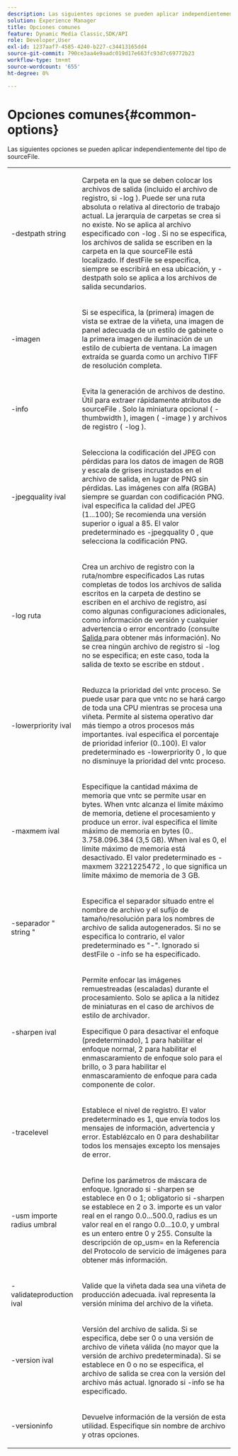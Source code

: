 ```yaml
---
description: Las siguientes opciones se pueden aplicar independientemente del tipo de sourceFile.
solution: Experience Manager
title: Opciones comunes
feature: Dynamic Media Classic,SDK/API
role: Developer,User
exl-id: 1237aaf7-4585-4240-b227-c34413165dd4
source-git-commit: 790ce3aa4e9aadc019d17e663fc93d7c69772b23
workflow-type: tm+mt
source-wordcount: '655'
ht-degree: 0%

---
```


# Opciones comunes{#common-options}

Las siguientes opciones se pueden aplicar independientemente del tipo de sourceFile.

<table id="simpletable_3BFC3737C891411D84405CEEF6B19542"> 
 <tr class="strow"> 
  <td class="stentry"> <p> <span class="codeph"> -destpath <span class="varname"> string </span> </span> </p> </td> 
  <td class="stentry"> <p>Carpeta en la que se deben colocar los archivos de salida (incluido el archivo de registro, si <span class="codeph"> -log </span> ). Puede ser una ruta absoluta o relativa al directorio de trabajo actual. La jerarquía de carpetas se crea si no existe. No se aplica al archivo especificado con <span class="codeph"> -log </span>. Si no se especifica, los archivos de salida se escriben en la carpeta en la que <span class="varname"> sourceFile </span> está localizado. If <span class="varname"> destFile </span> se especifica, siempre se escribirá en esa ubicación, y <span class="codeph"> -destpath </span> solo se aplica a los archivos de salida secundarios. </p> </td> 
 </tr> 
 <tr class="strow"> 
  <td class="stentry"> <p> <span class="codeph"> -imagen </span> </p> </td> 
  <td class="stentry"> <p>Si se especifica, la (primera) imagen de vista se extrae de la viñeta, una imagen de panel adecuada de un estilo de gabinete o la primera imagen de iluminación de un estilo de cubierta de ventana. La imagen extraída se guarda como un archivo TIFF de resolución completa. </p> </td> 
 </tr> 
 <tr class="strow"> 
  <td class="stentry"> <p> <span class="codeph"> -info </span> </p> </td> 
  <td class="stentry"> <p>Evita la generación de archivos de destino. Útil para extraer rápidamente atributos de <span class="varname"> sourceFile </span>. Solo la miniatura opcional ( <span class="codeph"> -thumbwidth </span>), imagen ( <span class="codeph"> -image </span>) y archivos de registro ( <span class="codeph"> -log </span>). </p> </td> 
 </tr> 
 <tr class="strow"> 
  <td class="stentry"> <p> <span class="codeph"> -jpegquality <span class="varname"> ival </span> </span> </p> </td> 
  <td class="stentry"> <p>Selecciona la codificación del JPEG con pérdidas para los datos de imagen de RGB y escala de grises incrustados en el archivo de salida, en lugar de PNG sin pérdidas. Las imágenes con alfa (RGBA) siempre se guardan con codificación PNG. <span class="varname"> ival </span> especifica la calidad del JPEG (1...100); Se recomienda una versión superior o igual a 85. El valor predeterminado es <span class="codeph"> -jpegquality 0 </span>, que selecciona la codificación PNG. </p> </td> 
 </tr> 
 <tr class="strow"> 
  <td class="stentry"> <p> <span class="codeph"> -log <span class="varname"> ruta </span> </span> </p> </td> 
  <td class="stentry"> <p>Crea un archivo de registro con la ruta/nombre especificados Las rutas completas de todos los archivos de salida escritos en la carpeta de destino se escriben en el archivo de registro, así como algunas configuraciones adicionales, como información de versión y cualquier advertencia o error encontrado (consulte <a href="../../../../ir-api/vntc/utilities/c-ir-vignette-converter-vntc/r-ir-output.md#reference-c51e30b721eb416bb646089f0ac045c5" type="reference" format="dita" scope="local"> Salida </a> para obtener más información). No se crea ningún archivo de registro si <span class="codeph"> -log </span> no se especifica; en este caso, toda la salida de texto se escribe en <span class="codeph"> stdout </span>. </p> </td> 
 </tr> 
 <tr class="strow"> 
  <td class="stentry"> <p> <span class="codeph"> -lowerpriority <span class="varname"> ival </span> </span> </p> </td> 
  <td class="stentry"> <p>Reduzca la prioridad del <span class="filepath"> vntc </span> proceso. Se puede usar para que <span class="filepath"> vntc </span> no se hará cargo de toda una CPU mientras se procesa una viñeta. Permite al sistema operativo dar más tiempo a otros procesos más importantes. <span class="varname"> ival </span> especifica el porcentaje de prioridad inferior (0..100). El valor predeterminado es <span class="codeph"> -lowerpriority 0 </span>, lo que no disminuye la prioridad del <span class="filepath"> vntc </span> proceso. </p> </td> 
 </tr> 
 <tr class="strow"> 
  <td class="stentry"> <p> <span class="codeph"> -maxmem <span class="varname"> ival </span> </span> </p> </td> 
  <td class="stentry"> <p>Especifique la cantidad máxima de memoria que <span class="filepath"> vntc </span> se permite usar en bytes. When <span class="filepath"> vntc </span> alcanza el límite máximo de memoria, detiene el procesamiento y produce un error. <span class="varname"> ival </span> especifica el límite máximo de memoria en bytes (0.. 3.758.096.384 (3,5 GB). When <span class="varname"> ival </span> es 0, el límite máximo de memoria está desactivado. El valor predeterminado es <span class="codeph"> -maxmem 3221225472 </span>, lo que significa un límite máximo de memoria de 3 GB. </p> </td> 
 </tr> 
 <tr class="strow"> 
  <td class="stentry"> <p> <span class="codeph"> -separador " <span class="varname"> string </span>" </span> </p> </td> 
  <td class="stentry"> <p>Especifica el separador situado entre el nombre de archivo y el sufijo de tamaño/resolución para los nombres de archivo de salida autogenerados. Si no se especifica lo contrario, el valor predeterminado es "-". Ignorado si <span class="varname"> destFile </span> o <span class="codeph"> -info </span> se ha especificado. </p> </td> 
 </tr> 
 <tr class="strow"> 
  <td class="stentry"> <p> <span class="codeph"> -sharpen <span class="varname"> ival </span> </span> </p> </td> 
  <td class="stentry"> <p>Permite enfocar las imágenes remuestreadas (escaladas) durante el procesamiento. Solo se aplica a la nitidez de miniaturas en el caso de archivos de estilo de archivador. </p> <p>Especifique 0 para desactivar el enfoque (predeterminado), 1 para habilitar el enfoque normal, 2 para habilitar el enmascaramiento de enfoque solo para el brillo, o 3 para habilitar el enmascaramiento de enfoque para cada componente de color. </p> </td> 
 </tr> 
 <tr class="strow"> 
  <td class="stentry"> <p> <span class="codeph"> -tracelevel </span> </p> </td> 
  <td class="stentry"> <p>Establece el nivel de registro. El valor predeterminado es 1, que envía todos los mensajes de información, advertencia y error. Establézcalo en 0 para deshabilitar todos los mensajes excepto los mensajes de error. </p> </td> 
 </tr> 
 <tr class="strow"> 
  <td class="stentry"> <p> <span class="codeph"> -usm <span class="varname"> importe </span> <span class="varname"> radius </span> <span class="varname"> umbral </span> </span> </p> </td> 
  <td class="stentry"> <p>Define los parámetros de máscara de enfoque. Ignorado si <span class="codeph"> -sharpen </span> se establece en 0 o 1; obligatorio si <span class="codeph"> -sharpen </span> se establece en 2 o 3. <span class="varname"> importe </span> es un valor real en el rango 0.0...500.0, <span class="varname"> radius </span> es un valor real en el rango 0.0...10.0, y <span class="varname"> umbral </span> es un entero entre 0 y 255. Consulte la descripción de <span class="codeph"> op_usm= </span> en la Referencia del Protocolo de servicio de imágenes para obtener más información. </p> </td> 
 </tr> 
 <tr class="strow"> 
  <td class="stentry"> <p> <span class="codeph"> -validateproduction <span class="varname"> ival </span> </span> </p> </td> 
  <td class="stentry"> <p>Valide que la viñeta dada sea una viñeta de producción adecuada. <span class="varname"> ival </span> representa la versión mínima del archivo de la viñeta. </p> </td> 
 </tr> 
 <tr class="strow"> 
  <td class="stentry"> <p> <span class="codeph"> -version <span class="varname"> ival </span> </span> </p> </td> 
  <td class="stentry"> <p>Versión del archivo de salida. Si se especifica, debe ser 0 o una versión de archivo de viñeta válida (no mayor que la versión de archivo predeterminada). Si se establece en 0 o no se especifica, el archivo de salida se crea con la versión del archivo más actual. Ignorado si <span class="codeph"> -info </span> se ha especificado. </p> </td> 
 </tr> 
 <tr class="strow"> 
  <td class="stentry"> <p> <span class="codeph"> -versioninfo </span> </p> </td> 
  <td class="stentry"> <p>Devuelve información de la versión de esta utilidad. Especifique sin nombre de archivo y otras opciones. </p> </td> 
 </tr> 
</table>
